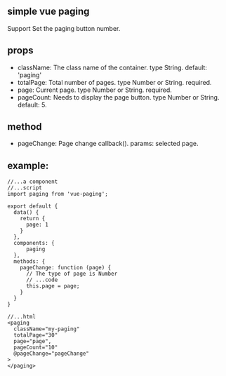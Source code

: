 ## simple vue paging
Support Set the paging button number.
## props
- className: The class name of the container. type String. default: 'paging'
- totalPage: Total number of pages. type Number or String. required.
- page: Current page. type Number or String. required.
- pageCount: Needs to display the page button. type Number or String. default: 5.

## method
- pageChange: Page change callback(). params: selected page.
## example:
```
//...a component
//...script
import paging from 'vue-paging';

export default {
  data() {
    return {
      page: 1
    }
  },
  components: {
      paging
  },
  methods: {
    pageChange: function (page) {
      // The type of page is Number
      // ...code
      this.page = page;
    }
  }
}

//...html
<paging
  className="my-paging"
  totalPage="30"
  page="page",
  pageCount="10"
  @pageChange="pageChange"
>
</paging>
